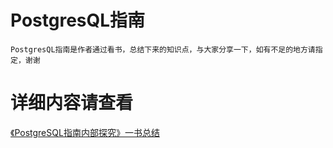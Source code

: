 # PostgresQL指南
	PostgresQL指南是作者通过看书，总结下来的知识点，与大家分享一下，如有不足的地方请指定，谢谢

# 详细内容请查看
[《PostgreSQL指南内部探究》一书总结](https://github.com/xfg0218/greenplum--summarize/blob/master/images/greenplum-images/PostgresQL%E6%8C%87%E5%8D%97.jpg)
